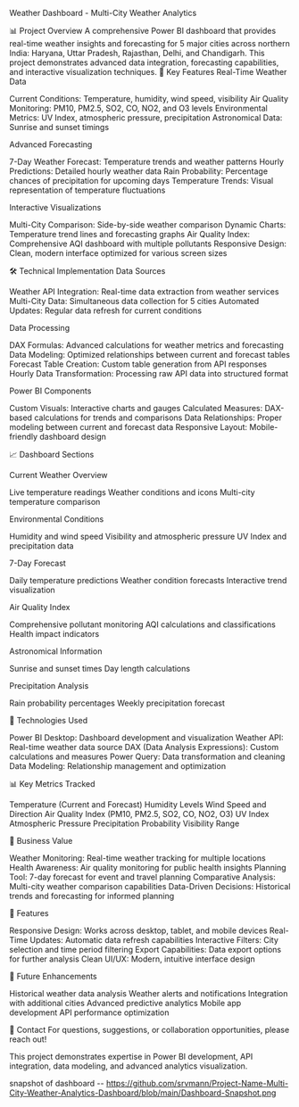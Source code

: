 Weather Dashboard - Multi-City Weather Analytics

📊 Project Overview
A comprehensive Power BI dashboard that provides real-time weather insights and forecasting for 5 major cities across northern India: Haryana, Uttar Pradesh, Rajasthan, Delhi, and Chandigarh. This project demonstrates advanced data integration, forecasting capabilities, and interactive visualization techniques.
🌟 Key Features
Real-Time Weather Data

Current Conditions: Temperature, humidity, wind speed, visibility
Air Quality Monitoring: PM10, PM2.5, SO2, CO, NO2, and O3 levels
Environmental Metrics: UV Index, atmospheric pressure, precipitation
Astronomical Data: Sunrise and sunset timings

Advanced Forecasting

7-Day Weather Forecast: Temperature trends and weather patterns
Hourly Predictions: Detailed hourly weather data
Rain Probability: Percentage chances of precipitation for upcoming days
Temperature Trends: Visual representation of temperature fluctuations

Interactive Visualizations

Multi-City Comparison: Side-by-side weather comparison
Dynamic Charts: Temperature trend lines and forecasting graphs
Air Quality Index: Comprehensive AQI dashboard with multiple pollutants
Responsive Design: Clean, modern interface optimized for various screen sizes

🛠 Technical Implementation
Data Sources

Weather API Integration: Real-time data extraction from weather services
Multi-City Data: Simultaneous data collection for 5 cities
Automated Updates: Regular data refresh for current conditions

Data Processing

DAX Formulas: Advanced calculations for weather metrics and forecasting
Data Modeling: Optimized relationships between current and forecast tables
Forecast Table Creation: Custom table generation from API responses
Hourly Data Transformation: Processing raw API data into structured format

Power BI Components

Custom Visuals: Interactive charts and gauges
Calculated Measures: DAX-based calculations for trends and comparisons
Data Relationships: Proper modeling between current and forecast data
Responsive Layout: Mobile-friendly dashboard design

📈 Dashboard Sections

Current Weather Overview

Live temperature readings
Weather conditions and icons
Multi-city temperature comparison


Environmental Conditions

Humidity and wind speed
Visibility and atmospheric pressure
UV Index and precipitation data


7-Day Forecast

Daily temperature predictions
Weather condition forecasts
Interactive trend visualization


Air Quality Index

Comprehensive pollutant monitoring
AQI calculations and classifications
Health impact indicators


Astronomical Information

Sunrise and sunset times
Day length calculations


Precipitation Analysis

Rain probability percentages
Weekly precipitation forecast



🔧 Technologies Used

Power BI Desktop: Dashboard development and visualization
Weather API: Real-time weather data source
DAX (Data Analysis Expressions): Custom calculations and measures
Power Query: Data transformation and cleaning
Data Modeling: Relationship management and optimization

📊 Key Metrics Tracked

Temperature (Current and Forecast)
Humidity Levels
Wind Speed and Direction
Air Quality Index (PM10, PM2.5, SO2, CO, NO2, O3)
UV Index
Atmospheric Pressure
Precipitation Probability
Visibility Range

🎯 Business Value

Weather Monitoring: Real-time weather tracking for multiple locations
Health Awareness: Air quality monitoring for public health insights
Planning Tool: 7-day forecast for event and travel planning
Comparative Analysis: Multi-city weather comparison capabilities
Data-Driven Decisions: Historical trends and forecasting for informed planning

📱 Features

Responsive Design: Works across desktop, tablet, and mobile devices
Real-Time Updates: Automatic data refresh capabilities
Interactive Filters: City selection and time period filtering
Export Capabilities: Data export options for further analysis
Clean UI/UX: Modern, intuitive interface design

🚀 Future Enhancements

Historical weather data analysis
Weather alerts and notifications
Integration with additional cities
Advanced predictive analytics
Mobile app development
API performance optimization

📧 Contact
For questions, suggestions, or collaboration opportunities, please reach out!

This project demonstrates expertise in Power BI development, API integration, data modeling, and advanced analytics visualization.

snapshot of dashboard -- https://github.com/srvmann/Project-Name-Multi-City-Weather-Analytics-Dashboard/blob/main/Dashboard-Snapshot.png

